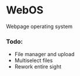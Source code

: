 # WebOS
Webpage operating system

### Todo:
 - File manager and upload
 - Multiselect files
 - Rework entire sight
